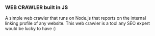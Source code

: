 ### WEB CRAWLER built in JS

A simple web crawler that runs on Node.js that reports on the internal linking profile of any website. This web crawler is a tool any SEO expert would be lucky to have :)
